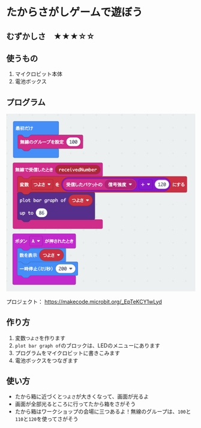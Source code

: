 # たからさがしゲームで遊ぼう

## むずかしさ　★★★☆☆

## 使うもの
1. マイクロビット本体
2. 電池ボックス

## プログラム

![](./treasure.png)


プロジェクト： https://makecode.microbit.org/_EpTeKCY1wLyd

## 作り方

1. 変数`つよさ`を作ります
2. `plot bar graph of`のブロックは、LEDのメニューにあります
3. プログラムをマイクロビットに書きこみます
4. 電池ボックスをつなぎます

## 使い方

* たから箱に近づくと`つよさ`が大きくなって、画面が光るよ
* 画面が全部光るところに行ってたから箱をさがそう
* たから箱はワークショップの会場に三つあるよ！無線のグループは、`100`と`110`と`120`を使ってさがそう
